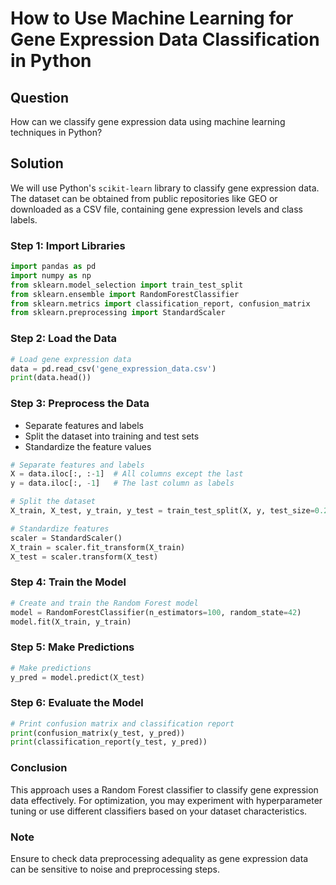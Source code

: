 # How to Use Machine Learning for Gene Expression Data Classification in Python

## Question
How can we classify gene expression data using machine learning techniques in Python?

## Solution

We will use Python's `scikit-learn` library to classify gene expression data. The dataset can be obtained from public repositories like GEO or downloaded as a CSV file, containing gene expression levels and class labels.

### Step 1: Import Libraries

```python
import pandas as pd
import numpy as np
from sklearn.model_selection import train_test_split
from sklearn.ensemble import RandomForestClassifier
from sklearn.metrics import classification_report, confusion_matrix
from sklearn.preprocessing import StandardScaler
```

### Step 2: Load the Data

```python
# Load gene expression data
data = pd.read_csv('gene_expression_data.csv')
print(data.head())
```

### Step 3: Preprocess the Data

- Separate features and labels
- Split the dataset into training and test sets
- Standardize the feature values

```python
# Separate features and labels
X = data.iloc[:, :-1]  # All columns except the last
y = data.iloc[:, -1]   # The last column as labels

# Split the dataset
X_train, X_test, y_train, y_test = train_test_split(X, y, test_size=0.2, random_state=42)

# Standardize features
scaler = StandardScaler()
X_train = scaler.fit_transform(X_train)
X_test = scaler.transform(X_test)
```

### Step 4: Train the Model

```python
# Create and train the Random Forest model
model = RandomForestClassifier(n_estimators=100, random_state=42)
model.fit(X_train, y_train)
```

### Step 5: Make Predictions

```python
# Make predictions
y_pred = model.predict(X_test)
```

### Step 6: Evaluate the Model

```python
# Print confusion matrix and classification report
print(confusion_matrix(y_test, y_pred))
print(classification_report(y_test, y_pred))
```

### Conclusion
This approach uses a Random Forest classifier to classify gene expression data effectively. For optimization, you may experiment with hyperparameter tuning or use different classifiers based on your dataset characteristics.

### Note
Ensure to check data preprocessing adequality as gene expression data can be sensitive to noise and preprocessing steps.